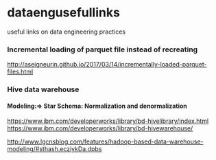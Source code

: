 # dataengusefullinks
useful links on data engineering practices


### Incremental loading of parquet file instead of recreating
http://aseigneurin.github.io/2017/03/14/incrementally-loaded-parquet-files.html

### Hive data warehouse
#### Modeling:=> Star Schema: Normalization and denormalization
https://www.ibm.com/developerworks/library/bd-hivelibrary/index.html
https://www.ibm.com/developerworks/library/bd-hivewarehouse/

http://www.lgcnsblog.com/features/hadoop-based-data-warehouse-modeling/#sthash.ecziykDa.dpbs
